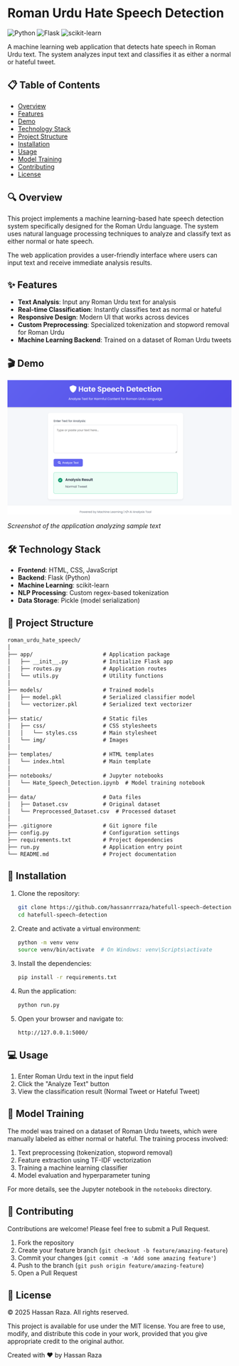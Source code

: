 # Roman Urdu Hate Speech Detection

![Python](https://img.shields.io/badge/python-v3.7+-blue.svg)
![Flask](https://img.shields.io/badge/flask-v2.0.1-green.svg)
![scikit-learn](https://img.shields.io/badge/scikit--learn-latest-orange.svg)

A machine learning web application that detects hate speech in Roman Urdu text. The system analyzes input text and classifies it as either a normal or hateful tweet.

## 📋 Table of Contents
- [Overview](#overview)
- [Features](#features)
- [Demo](#demo)
- [Technology Stack](#technology-stack)
- [Project Structure](#project-structure)
- [Installation](#installation)
- [Usage](#usage)
- [Model Training](#model-training)
- [Contributing](#contributing)
- [License](#license)

## 🔍 Overview

This project implements a machine learning-based hate speech detection system specifically designed for the Roman Urdu language. The system uses natural language processing techniques to analyze and classify text as either normal or hate speech.

The web application provides a user-friendly interface where users can input text and receive immediate analysis results.

## ✨ Features

- **Text Analysis**: Input any Roman Urdu text for analysis
- **Real-time Classification**: Instantly classifies text as normal or hateful
- **Responsive Design**: Modern UI that works across devices
- **Custom Preprocessing**: Specialized tokenization and stopword removal for Roman Urdu
- **Machine Learning Backend**: Trained on a dataset of Roman Urdu tweets

## 🎬 Demo

![Interface Preview](https://raw.githubusercontent.com/hassanrrraza/hatefull-speech-detection/master/app/static/img/screenshot.png)

*Screenshot of the application analyzing sample text*

## 🛠️ Technology Stack

- **Frontend**: HTML, CSS, JavaScript
- **Backend**: Flask (Python)
- **Machine Learning**: scikit-learn
- **NLP Processing**: Custom regex-based tokenization
- **Data Storage**: Pickle (model serialization)

## 📁 Project Structure

```
roman_urdu_hate_speech/
│
├── app/                      # Application package
│   ├── __init__.py           # Initialize Flask app
│   ├── routes.py             # Application routes
│   └── utils.py              # Utility functions
│
├── models/                   # Trained models
│   ├── model.pkl             # Serialized classifier model
│   └── vectorizer.pkl        # Serialized text vectorizer
│
├── static/                   # Static files
│   ├── css/                  # CSS stylesheets
│   │   └── styles.css        # Main stylesheet
│   └── img/                  # Images
│
├── templates/                # HTML templates
│   └── index.html            # Main template
│
├── notebooks/                # Jupyter notebooks
│   └── Hate_Speech_Detection.ipynb  # Model training notebook
│
├── data/                     # Data files
│   ├── Dataset.csv           # Original dataset
│   └── Preprocessed_Dataset.csv  # Processed dataset
│
├── .gitignore                # Git ignore file
├── config.py                 # Configuration settings
├── requirements.txt          # Project dependencies
├── run.py                    # Application entry point
└── README.md                 # Project documentation
```

## 🚀 Installation

1. Clone the repository:
   ```bash
   git clone https://github.com/hassanrrraza/hatefull-speech-detection.git
   cd hatefull-speech-detection
   ```

2. Create and activate a virtual environment:
   ```bash
   python -m venv venv
   source venv/bin/activate  # On Windows: venv\Scripts\activate
   ```

3. Install the dependencies:
   ```bash
   pip install -r requirements.txt
   ```

4. Run the application:
   ```bash
   python run.py
   ```

5. Open your browser and navigate to:
   ```
   http://127.0.0.1:5000/
   ```

## 💻 Usage

1. Enter Roman Urdu text in the input field
2. Click the "Analyze Text" button
3. View the classification result (Normal Tweet or Hateful Tweet)

## 🧠 Model Training

The model was trained on a dataset of Roman Urdu tweets, which were manually labeled as either normal or hateful. The training process involved:

1. Text preprocessing (tokenization, stopword removal)
2. Feature extraction using TF-IDF vectorization
3. Training a machine learning classifier
4. Model evaluation and hyperparameter tuning

For more details, see the Jupyter notebook in the `notebooks` directory.

## 🤝 Contributing

Contributions are welcome! Please feel free to submit a Pull Request.

1. Fork the repository
2. Create your feature branch (`git checkout -b feature/amazing-feature`)
3. Commit your changes (`git commit -m 'Add some amazing feature'`)
4. Push to the branch (`git push origin feature/amazing-feature`)
5. Open a Pull Request

## 📄 License

© 2025 Hassan Raza. All rights reserved.

This project is available for use under the MIT license. You are free to use, modify, and distribute this code in your work, provided that you give appropriate credit to the original author.


Created with ❤️ by Hassan Raza
